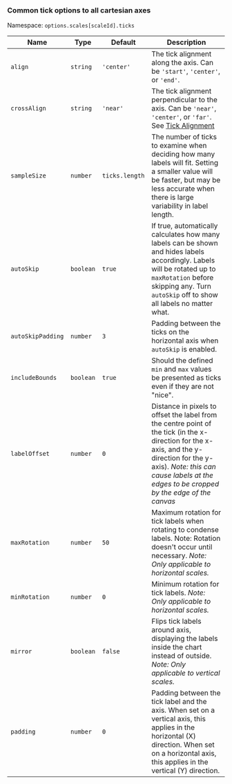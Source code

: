 ### Common tick options to all cartesian axes

Namespace: `options.scales[scaleId].ticks`

| Name              | Type      | Default        | Description                                                                                                                                                                                                                          |
| ----------------- | --------- | -------------- | ------------------------------------------------------------------------------------------------------------------------------------------------------------------------------------------------------------------------------------ |
| `align`           | `string`  | `'center'`     | The tick alignment along the axis. Can be `'start'`, `'center'`, or `'end'`.                                                                                                                                                         |
| `crossAlign`      | `string`  | `'near'`       | The tick alignment perpendicular to the axis. Can be `'near'`, `'center'`, or `'far'`. See [Tick Alignment](/axes/cartesian/#tick-alignment)                                                                                         |
| `sampleSize`      | `number`  | `ticks.length` | The number of ticks to examine when deciding how many labels will fit. Setting a smaller value will be faster, but may be less accurate when there is large variability in label length.                                             |
| `autoSkip`        | `boolean` | `true`         | If true, automatically calculates how many labels can be shown and hides labels accordingly. Labels will be rotated up to `maxRotation` before skipping any. Turn `autoSkip` off to show all labels no matter what.                  |
| `autoSkipPadding` | `number`  | `3`            | Padding between the ticks on the horizontal axis when `autoSkip` is enabled.                                                                                                                                                         |
| `includeBounds`   | `boolean` | `true`         | Should the defined `min` and `max` values be presented as ticks even if they are not "nice".                                                                                                                                         |
| `labelOffset`     | `number`  | `0`            | Distance in pixels to offset the label from the centre point of the tick (in the x-direction for the x-axis, and the y-direction for the y-axis). _Note: this can cause labels at the edges to be cropped by the edge of the canvas_ |
| `maxRotation`     | `number`  | `50`           | Maximum rotation for tick labels when rotating to condense labels. Note: Rotation doesn't occur until necessary. _Note: Only applicable to horizontal scales._                                                                       |
| `minRotation`     | `number`  | `0`            | Minimum rotation for tick labels. _Note: Only applicable to horizontal scales._                                                                                                                                                      |
| `mirror`          | `boolean` | `false`        | Flips tick labels around axis, displaying the labels inside the chart instead of outside. _Note: Only applicable to vertical scales._                                                                                                |
| `padding`         | `number`  | `0`            | Padding between the tick label and the axis. When set on a vertical axis, this applies in the horizontal (X) direction. When set on a horizontal axis, this applies in the vertical (Y) direction.                                   |
